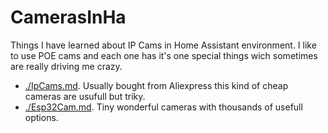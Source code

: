 # CamerasInHa

Things I have learned about IP Cams in Home Assistant environment. I like to use POE cams and each one has it's one special things wich sometimes are really driving me crazy.

- [./IpCams.md](IpCams). Usually bought from Aliexpress this kind of cheap cameras are usufull but triky.
- [./Esp32Cam.md](ESP32-Cam). Tiny wonderful cameras with thousands of usefull options.
